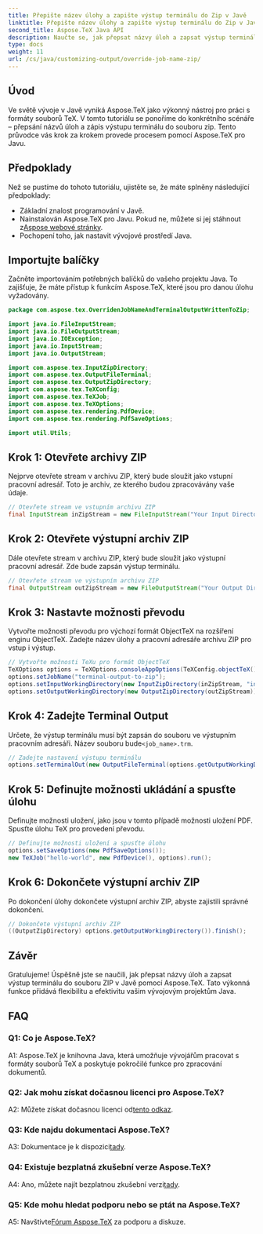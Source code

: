 ```yaml
---
title: Přepište název úlohy a zapište výstup terminálu do Zip v Javě
linktitle: Přepište název úlohy a zapište výstup terminálu do Zip v Javě
second_title: Aspose.TeX Java API
description: Naučte se, jak přepsat názvy úloh a zapsat výstup terminálu do ZIP v Javě pomocí Aspose.TeX. Komplexní návod pro vývojáře v Javě.
type: docs
weight: 11
url: /cs/java/customizing-output/override-job-name-zip/
---
```

## Úvod

Ve světě vývoje v Javě vyniká Aspose.TeX jako výkonný nástroj pro práci s formáty souborů TeX. V tomto tutoriálu se ponoříme do konkrétního scénáře – přepsání názvů úloh a zápis výstupu terminálu do souboru zip. Tento průvodce vás krok za krokem provede procesem pomocí Aspose.TeX pro Javu.

## Předpoklady

Než se pustíme do tohoto tutoriálu, ujistěte se, že máte splněny následující předpoklady:
- Základní znalost programování v Javě.
-  Nainstalován Aspose.TeX pro Javu. Pokud ne, můžete si jej stáhnout z[Aspose webové stránky](https://releases.aspose.com/tex/java/).
- Pochopení toho, jak nastavit vývojové prostředí Java.

## Importujte balíčky

Začněte importováním potřebných balíčků do vašeho projektu Java. To zajišťuje, že máte přístup k funkcím Aspose.TeX, které jsou pro danou úlohu vyžadovány.

```java
package com.aspose.tex.OverridenJobNameAndTerminalOutputWrittenToZip;

import java.io.FileInputStream;
import java.io.FileOutputStream;
import java.io.IOException;
import java.io.InputStream;
import java.io.OutputStream;

import com.aspose.tex.InputZipDirectory;
import com.aspose.tex.OutputFileTerminal;
import com.aspose.tex.OutputZipDirectory;
import com.aspose.tex.TeXConfig;
import com.aspose.tex.TeXJob;
import com.aspose.tex.TeXOptions;
import com.aspose.tex.rendering.PdfDevice;
import com.aspose.tex.rendering.PdfSaveOptions;

import util.Utils;
```

## Krok 1: Otevřete archivy ZIP

Nejprve otevřete stream v archivu ZIP, který bude sloužit jako vstupní pracovní adresář. Toto je archiv, ze kterého budou zpracovávány vaše údaje.

```java
// Otevřete stream ve vstupním archivu ZIP
final InputStream inZipStream = new FileInputStream("Your Input Directory" + "zip-in.zip");
```

## Krok 2: Otevřete výstupní archiv ZIP

Dále otevřete stream v archivu ZIP, který bude sloužit jako výstupní pracovní adresář. Zde bude zapsán výstup terminálu.

```java
// Otevřete stream ve výstupním archivu ZIP
final OutputStream outZipStream = new FileOutputStream("Your Output Directory" + "terminal-out-to-zip.zip");
```

## Krok 3: Nastavte možnosti převodu

Vytvořte možnosti převodu pro výchozí formát ObjectTeX na rozšíření enginu ObjectTeX. Zadejte název úlohy a pracovní adresáře archivu ZIP pro vstup i výstup.

```java
// Vytvořte možnosti TeXu pro formát ObjectTeX
TeXOptions options = TeXOptions.consoleAppOptions(TeXConfig.objectTeX());
options.setJobName("terminal-output-to-zip");
options.setInputWorkingDirectory(new InputZipDirectory(inZipStream, "in"));
options.setOutputWorkingDirectory(new OutputZipDirectory(outZipStream));
```

## Krok 4: Zadejte Terminal Output

 Určete, že výstup terminálu musí být zapsán do souboru ve výstupním pracovním adresáři. Název souboru bude`<job_name>.trm`.

```java
// Zadejte nastavení výstupu terminálu
options.setTerminalOut(new OutputFileTerminal(options.getOutputWorkingDirectory()));
```

## Krok 5: Definujte možnosti ukládání a spusťte úlohu

Definujte možnosti uložení, jako jsou v tomto případě možnosti uložení PDF. Spusťte úlohu TeX pro provedení převodu.

```java
// Definujte možnosti uložení a spusťte úlohu
options.setSaveOptions(new PdfSaveOptions());
new TeXJob("hello-world", new PdfDevice(), options).run();
```

## Krok 6: Dokončete výstupní archiv ZIP

Po dokončení úlohy dokončete výstupní archiv ZIP, abyste zajistili správné dokončení.

```java
// Dokončete výstupní archiv ZIP
((OutputZipDirectory) options.getOutputWorkingDirectory()).finish();
```

## Závěr

Gratulujeme! Úspěšně jste se naučili, jak přepsat názvy úloh a zapsat výstup terminálu do souboru ZIP v Javě pomocí Aspose.TeX. Tato výkonná funkce přidává flexibilitu a efektivitu vašim vývojovým projektům Java.

## FAQ

### Q1: Co je Aspose.TeX?

A1: Aspose.TeX je knihovna Java, která umožňuje vývojářům pracovat s formáty souborů TeX a poskytuje pokročilé funkce pro zpracování dokumentů.

### Q2: Jak mohu získat dočasnou licenci pro Aspose.TeX?

 A2: Můžete získat dočasnou licenci od[tento odkaz](https://purchase.aspose.com/temporary-license/).

### Q3: Kde najdu dokumentaci Aspose.TeX?

 A3: Dokumentace je k dispozici[tady](https://reference.aspose.com/tex/java/).

### Q4: Existuje bezplatná zkušební verze Aspose.TeX?

 A4: Ano, můžete najít bezplatnou zkušební verzi[tady](https://releases.aspose.com/).

### Q5: Kde mohu hledat podporu nebo se ptát na Aspose.TeX?

 A5: Navštivte[Fórum Aspose.TeX](https://forum.aspose.com/c/tex/47) za podporu a diskuze.
